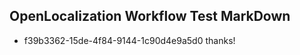## OpenLocalization Workflow Test MarkDown
* f39b3362-15de-4f84-9144-1c90d4e9a5d0 thanks!

<!--HONumber=Aug16_HO3-->


